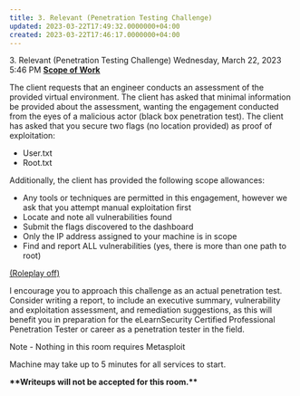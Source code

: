 ```yaml
---
title: 3. Relevant (Penetration Testing Challenge)
updated: 2023-03-22T17:49:32.0000000+04:00
created: 2023-03-22T17:46:17.0000000+04:00
---
```


3\. Relevant (Penetration Testing Challenge)
Wednesday, March 22, 2023
5:46 PM
**<u>Scope of Work</u>**

The client requests that an engineer conducts an assessment of the provided virtual environment. The client has asked that minimal information be provided about the assessment, wanting the engagement conducted from the eyes of a malicious actor (black box penetration test). The client has asked that you secure two flags (no location provided) as proof of exploitation:

- User.txt
- Root.txt

Additionally, the client has provided the following scope allowances:

- Any tools or techniques are permitted in this engagement, however we ask that you attempt manual exploitation first
- Locate and note all vulnerabilities found
- Submit the flags discovered to the dashboard
- Only the IP address assigned to your machine is in scope
- Find and report ALL vulnerabilities (yes, there is more than one path to root)

<u>(Roleplay off)</u>

I encourage you to approach this challenge as an actual penetration test. Consider writing a report, to include an executive summary, vulnerability and exploitation assessment, and remediation suggestions, as this will benefit you in preparation for the eLearnSecurity Certified Professional Penetration Tester or career as a penetration tester in the field.

Note - Nothing in this room requires Metasploit

Machine may take up to 5 minutes for all services to start.

**\*\*Writeups will not be accepted for this room.\*\***

